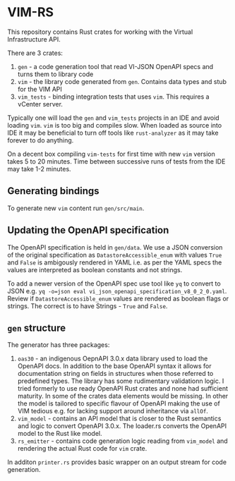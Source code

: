# VIM-RS

This repository contains Rust crates for working with the Virtual Infrastructure API.

There are 3 crates:

1. `gen` - a code generation tool that read VI-JSON OpenAPI specs and turns them to library code
2. `vim` - the library code generated from `gen`. Contains data types and stub for the VIM API
3. `vim_tests` - binding integration tests that uses `vim`. This requires a vCenter server.

Typically one will load the `gen` and `vim_tests` projects in an IDE and avoid loading `vim`. `vim` is too big and compiles slow. When loaded as source into IDE it may be beneficial to turn off tools like `rust-analyzer` as it may take forever to do anything.

On a decent box compiling `vim-tests` for first time with new `vim` version takes 5 to 20 minutes. Time between successive runs of tests from the IDE may take 1-2 minutes.

## Generating bindings

To generate new `vim` content run `gen/src/main`.

## Updating the OpenAPI specification

The OpenAPI specification is held in `gen/data`. We use a JSON conversion of the original specification as `DatastoreAccessible_enum` with values `True` and `False` is ambigously rendered in YAML i.e. as per the YAML specs the values are interpreted as boolean constants and not strings.

To add a newer version of the OpenAPI spec use tool like `yq` to convert to JSON e.g. `yq -o=json eval vi_json_openapi_specification_v8_0_2_0.yaml`. Review if `DatastoreAccessible_enum` values are rendered as boolean flags or strings. The correct is to have Strings - `True` and `False`.

## `gen` structure

The generator has three packages:

1. `oas30` - an indigenous OepnAPI 3.0.x data library used to load the OpenAPI docs. In addition to the base OpenAPI syntax it allows for documentation string on fields in structures when those referred to predefined types. The library has some rudimentary validationn logic. I tried formerly to use ready OpenAPI Rust crates and none had sufficient maturity. In some of the crates data elements would be missing. In other the model is tailored to specific flavour of OpenAPI making the use of VIM tedious e.g. for lacking support around inheritance via `allOf`.
1. `vim_model` - contains an API model that is closer to the Rust semantics and logic to convert OpenAPI 3.0.x. The loader.rs converts the OpenAPI model to the Rust like model.
1. `rs_emitter` - contains code generation logic reading from `vim_model` and rendering the actual Rust code for `vim` crate.

In additon `printer.rs` provides basic wrapper on an output stream for code generation.
